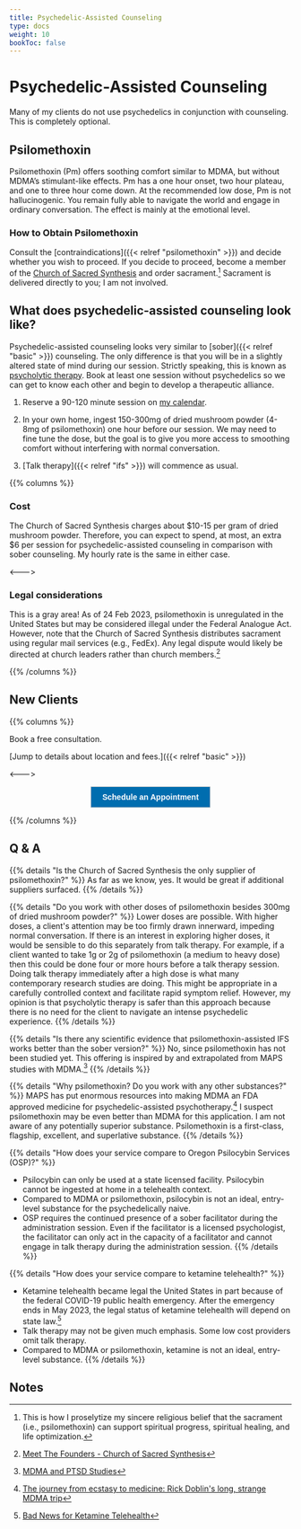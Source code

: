 ```yaml
---
title: Psychedelic-Assisted Counseling
type: docs
weight: 10
bookToc: false
---
```


# Psychedelic-Assisted Counseling

Many of my clients do not use psychedelics
in conjunction with counseling. This is completely optional.

## Psilomethoxin

Psilomethoxin (Pm) offers soothing comfort similar to MDMA, but without MDMA’s stimulant-like effects.
Pm has a one hour onset, two hour plateau, and one to three hour come down.
At the recommended low dose, Pm is not hallucinogenic. You remain fully able
to navigate the world and engage in ordinary conversation. The effect is mainly
at the emotional level.

### How to Obtain Psilomethoxin

Consult the [contraindications]({{< relref "psilomethoxin" >}})
and decide whether you wish
to proceed. If you decide to proceed, become a member of
the [Church of Sacred Synthesis](https://psilomethoxin.com/)
and order sacrament.[^proselytize]
Sacrament is delivered directly to you; I am not involved.

## What does psychedelic-assisted counseling look like?

Psychedelic-assisted counseling looks very similar to [sober]({{< relref "basic" >}}) counseling. The only difference is that you will be in a slightly altered state of mind during our session.
Strictly speaking, this is known as [psycholytic therapy](https://en.wikipedia.org/wiki/Psychedelic_therapy#Psycholytic_therapy).
Book at least one session without psychedelics
so we can get to know each other and begin to develop a therapeutic alliance.

1. Reserve a 90-120 minute session on [my calendar](https://joshua-pritikin.clientsecure.me/sign-in).

2. In your own home, ingest 150-300mg of dried mushroom powder (4-8mg of psilomethoxin) one hour before
our session. We may need to fine tune the dose, but the goal is to
give you more access to smoothing comfort without interfering
with normal conversation.

3. [Talk therapy]({{< relref "ifs" >}}) will commence as usual.

{{% columns %}}

### Cost

The Church of Sacred Synthesis charges about $10-15 per gram of dried mushroom powder.
Therefore, you can expect to spend, at most, an extra $6 per session for
psychedelic-assisted counseling in comparison with sober counseling.
My hourly rate is the same in either case.

<--->

### Legal considerations

This is a gray area!
As of 24 Feb 2023, psilomethoxin is unregulated in the United States
but may be considered illegal under the Federal Analogue Act.
However, note that
the Church of Sacred Synthesis distributes sacrament using regular
mail services (e.g., FedEx).
Any legal dispute would likely be directed at church leaders
rather than church members.[^cop-leaders]

{{% /columns %}}

## New Clients

{{% columns %}}

Book a free consultation.

[Jump to details about location and fees.]({{< relref "basic"  >}})

<--->

<center>
<!-- ScheduleOnce button START -->
<button id="SOIBTN_jpintro" style="background: #006DAF; color: #ffffff; padding: 10px 20px; border: 1px solid #c8c8c8; font: bold 14px Arial; cursor: pointer;" data-height="580" data-psz="00" data-so-page="jpintro" data-delay="1">Schedule an Appointment</button>
<script type="text/javascript" src="https://cdn.oncehub.com/mergedjs/so.js"></script>
<!-- ScheduleOnce button END -->
</center>

{{% /columns %}}

## Q & A

{{% details "Is the Church of Sacred Synthesis the only supplier of psilomethoxin?" %}}
As far as we know, yes. It would be great if additional suppliers surfaced.
{{% /details %}}

{{% details "Do you work with other doses of psilomethoxin besides 300mg of dried mushroom powder?" %}}
Lower doses are possible. With higher doses, a client's attention may be
too firmly drawn innerward, impeding normal conversation. If there is
an interest in exploring higher doses, it would be sensible to do
this separately from talk therapy.
For example, if a client wanted to take 1g or 2g of psilomethoxin (a medium to heavy dose)
then this could be done four or more hours before a talk therapy session.
Doing talk therapy immediately after a high dose is what many contemporary
research studies are doing.
This might be appropriate in a carefully controlled context and facilitate
rapid symptom relief.
However, my opinion is that psycholytic therapy is safer than this approach because
there is no need for the client to navigate an intense psychedelic experience.
{{% /details %}}

{{% details "Is there any scientific evidence that psilomethoxin-assisted IFS works better than the sober version?" %}}
No, since psilomethoxin has not been studied yet.
This offering is inspired by and extrapolated from MAPS studies with MDMA.[^maps-ifs-mdma]
{{% /details %}}

{{% details "Why psilomethoxin? Do you work with any other substances?" %}}
MAPS has put enormous resources into making MDMA an FDA approved medicine
for psychedelic-assisted psychotherapy.[^mdma-history]
I suspect psilomethoxin may be even better than MDMA
for this application.
I am not aware of any potentially superior substance.
Psilomethoxin is a first-class, flagship, excellent, and superlative substance.
{{% /details %}}

{{% details "How does your service compare to Oregon Psilocybin Services (OSP)?" %}}
- Psilocybin can only be used at a state licensed facility. Psilocybin cannot be ingested at home in a telehealth context.
- Compared to MDMA or psilomethoxin, psilocybin is not an ideal, entry-level substance for the psychedelically naive.
- OSP requires the continued presence of a sober facilitator during the administration
session. Even if the facilitator is a licensed psychologist,
the facilitator can only act in the capacity of a facilitator
and cannot engage in talk therapy during the administration session.
{{% /details %}}

{{% details "How does your service compare to ketamine telehealth?" %}}
- Ketamine telehealth became legal the United States in part because of
the federal COVID-19 public health emergency.
After the emergency ends in May 2023, the legal status of 
ketamine telehealth will depend on state law.[^hb-2023feb02]
- Talk therapy may not be given much emphasis.
Some low cost providers omit talk therapy.
- Compared to MDMA or psilomethoxin, ketamine is not an ideal, entry-level substance.
{{% /details %}}

## Notes

[^hb-2023feb02]: [Bad News for Ketamine Telehealth](https://harrisbricken.com/psychlawblog/bad-news-for-ketamine-telehealth/)

[^maps-ifs-mdma]: [MDMA and PTSD Studies](https://ifs-institute.com/resources/research/mdma-and-ptsd-studies)

[^mdma-history]: [The journey from ecstasy to medicine: Rick Doblin's long, strange MDMA trip](https://newatlas.com/mdma-ptsd-rick-doblin/52792/)

[^cop-leaders]: [Meet The Founders - Church of Sacred Synthesis](https://www.youtube.com/watch?v=inxVQDApBy8)

[^proselytize]: This is how I proselytize my sincere religious belief that the sacrament (i.e., psilomethoxin) can support spiritual progress, spiritual healing, and life optimization.
